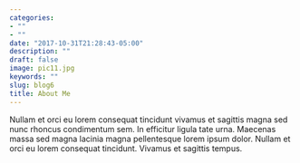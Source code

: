 ```yaml
---
categories:
- ""
- ""
date: "2017-10-31T21:28:43-05:00"
description: ""
draft: false
image: pic11.jpg
keywords: ""
slug: blog6
title: About Me 
---
```


Nullam et orci eu lorem consequat tincidunt vivamus et sagittis magna sed nunc rhoncus condimentum sem. In efficitur ligula tate urna. Maecenas massa sed magna lacinia magna pellentesque lorem ipsum dolor. Nullam et orci eu lorem consequat tincidunt. Vivamus et sagittis tempus.